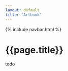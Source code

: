 ```yaml
---
layout: default
title: "Artbook"
---
```


{% include navbar.html %}

<div class="container py-3">
	<h1>{{page.title}}</h1>
	todo
</div>